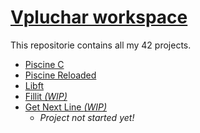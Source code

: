 # [Vpluchar workspace](https://github.com/kiezmor/42BLBLBLBLBLBLBLBL)

This repositorie contains all my 42 projects.

* [Piscine C](/42piscinec)
* [Piscine Reloaded](/piscineR)
* [Libft](/libft)
* [Fillit *(WIP)*](/Fillitt)
* [Get Next Line *(WIP)*](/GNL)
	* *Project not started yet!*